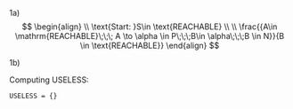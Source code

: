 
1a)
$$
\begin{align} \\
\text{Start: }S\in \text{REACHABLE} \\ \\
\frac{{A\in \mathrm{REACHABLE}\;\;\; A \to \alpha \in P\;\;\;B\in \alpha\;\;\;B \in N}}{B \in \text{REACHABLE}}
\end{align}
$$

1b)

Computing USELESS:

```pseudo
USELESS = {}


```